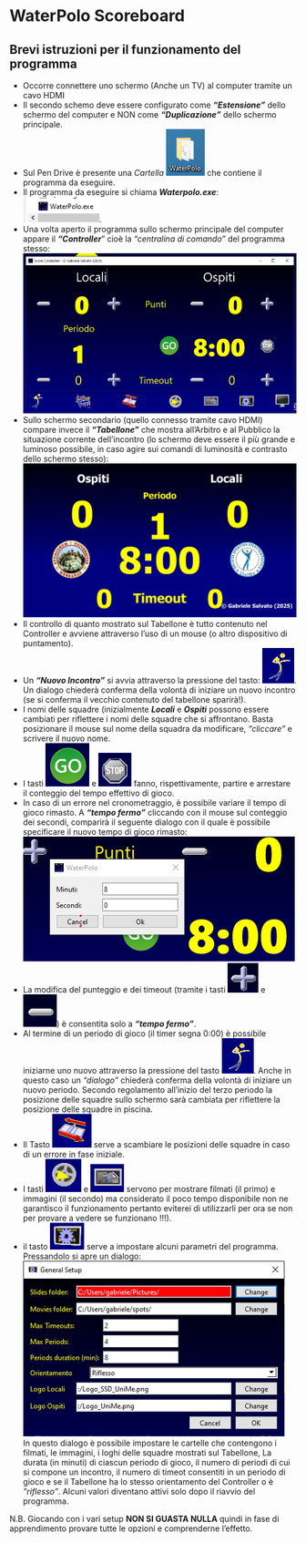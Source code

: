 # WaterPolo Scoreboard

## Brevi istruzioni per il funzionamento del programma

- Occorre connettere uno schermo (Anche un TV) al computer tramite un cavo HDMI
- Il secondo schemo deve essere configurato come **_“Estensione”_** dello schermo del computer 
e NON come **_“Duplicazione”_** dello schermo principale.
- Sul Pen Drive è presente una _Cartella_ ![](/Images/Cartella.png)
che contiene il programma da eseguire.
- Il programma da eseguire si chiama **_Waterpolo.exe_**: ![](/Images/Eseguibile.png).
- Una volta aperto il programma sullo schermo principale del computer appare il 
**_“Controller_**” cioè la _“centralina di comando”_ del programma stesso: 
![](/Images/Controller.png)
- Sullo schermo secondario (quello connesso tramite cavo HDMI) compare invece il
**_“Tabellone”_** che mostra all’Arbitro e al Pubblico la situazione corrente dell’incontro
(lo schermo deve essere il più grande e luminoso possibile, in caso agire sui comandi di 
luminosità e contrasto dello schermo stesso): ![](/Images/Tabellone.png)
- Il controllo di quanto mostrato sul Tabellone è tutto contenuto nel Controller e 
avviene attraverso l’uso di un mouse (o altro dispositivo di puntamento).
- Un **_“Nuovo Incontro”_** si avvia attraverso la pressione del tasto: 
![](/Images/NewGame.png). 
Un dialogo chiederà conferma della volontà di iniziare un nuovo incontro 
(se si conferma il vecchio contenuto del tabellone sparirà!).
- I nomi delle squadre (inizialmente **_Locali_** e **_Ospiti_** possono essere 
cambiati per riflettere i nomi delle squadre che si affrontano. 
Basta posizionare il mouse sul nome della squadra da modificare, _“cliccare”_ e 
scrivere il nuovo nome.
- I tasti ![](/Images/Go.png) e ![](/Images/Stop.png) fanno, rispettivamente, partire
e arrestare il conteggio del tempo effettivo di gioco.
- In caso di un errore nel cronometraggio, è possibile variare il tempo di gioco
rimasto. 
A **_“tempo fermo”_** cliccando con il mouse sul conteggio dei secondi, 
comparirà il seguente dialogo con il quale è possibile specificare il nuovo tempo
di gioco rimasto: ![](/Images/NewTime.png)
- La modifica del punteggio e dei timeout (tramite i tasti ![**_+_**](/Images/Plus.png) 
e ![**_-_**](/Images/Minus.png)) è consentita solo a **_“tempo fermo”_**.
- Al termine di un periodo di gioco (il timer segna 0:00) è possibile iniziarne
uno nuovo attraverso la pressione del tasto ![](/Images/NewGame.png). 
Anche in questo caso un _“dialogo”_ chiederà conferma della volontà di iniziare 
un nuovo periodo. 
Secondo regolamento all’inizio del terzo periodo la posizione delle squadre sullo
schermo sarà cambiata per riflettere la posizione delle squadre in piscina.
- Il Tasto ![](/Images/Exchange.png) serve a scambiare le posizioni delle
squadre in caso di un errore in fase iniziale.
- I tasti ![](/Images/Spot.png) e ![](/Images/Slide.png) servono per mostrare filmati
(il primo) e immagini (il secondo) ma considerato il poco tempo disponibile non ne 
garantisco il funzionamento pertanto eviterei di utilizzarli per ora se non per 
provare a vedere se funzionano !!!).
- il tasto ![](/Images/Setup.png) serve a impostare alcuni parametri del programma. 
Pressandolo si apre un dialogo: ![](/Images/SetupDialog.png)  
In questo dialogo è possibile impostare le cartelle che contengono i filmati, le immagini, 
i loghi delle squadre mostrati sul Tabellone, La durata (in minuti) di ciascun 
periodo di gioco, il numero di periodi di cui si compone un incontro, il numero di 
timeot consentiti in un periodo di gioco e se il Tabellone ha lo stesso orientamento
del Controller o è _"riflesso”_. 
Alcuni valori diventano attivi solo dopo il riavvio del programma.


N.B. Giocando con i vari setup **NON SI GUASTA NULLA** quindi in fase di apprendimento
provare tutte le opzioni e comprenderne l’effetto.
